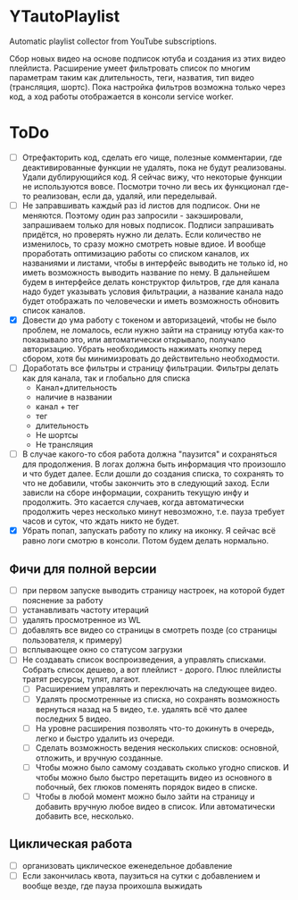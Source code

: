 # YTautoPlaylist

Automatic playlist collector from YouTube subscriptions.

Сбор новых видео на основе подписок ютуба и создания из этих видео плейлиста. Расширение умеет фильтровать список по многим параметрам таким как длительность, теги, назватия, тип видео (трансляция, шортс). Пока настройка фильтров возможна только через код, а ход работы отображается в консоли service worker. 

# ToDo

- [ ] Отрефакторить код, сделать его чище, полезные комментарии, где деактивированные функции не удалять, пока не будут реализованы. Удали дублирующийся код. Я сейчас вижу, что некоторые функции не используются вовсе. Посмотри точно ли весь их функционал где-то реализован, если да, удаляй, или переделывай.
- [ ] Не заправшивать каждый раз id листов для подписок. Они не меняются. Поэтому один раз запросили - закэшировали, запрашиваем только для новых подписок. Подписи запрашивать придётся, но проверять нужно ли делать. Если количество не изменилось, то сразу можно смотреть новые вдиое. И вообще проработать оптимизацию работы со списком каналов, их названиями и листами, чтобы в интерфейс выводить не только id, но иметь возможность выводить название по нему. В дальнейшем будем в интерфейсе делать конструктор фильтров, где для канала надо будет указывать условия фильтрации, а название канала надо будет отображать по человечески и иметь возможность обновить список каналов.
- [x] Довести до ума работу с токеном и авторизацеий, чтобы не было проблем, не ломалось, если нужно зайти на страницу ютуба как-то показывало это, или автоматически открывало, получало авторизацию. Убрать необходимость нажимать кнопку перед сбором, хотя бы минимизровать до действительно необходмости.
- [ ] Доработать все фильтры и страницу фильтрации. Фильтры делать как для канала, так и глобально для списка
  - Канал+длительность
  - наличие в названии
  - канал + тег
  - тег
  - длительность
  - Не шортсы
  - Не трансляция
- [ ] В случае какого-то сбоя работа должна "паузится" и сохраняться для продолжения. В логах должна быть информация что произошло и что будет далее. Если дошли до создания списка, то сохранять то что не добавили, чтобы закончить это в следующий заход. Если зависли на сборе информации, сохранить текущую инфу и продолжить. Это касается случаев, когда автоматически продолжить через несколько минут невозможно, т.е. пауза требует часов и суток, что ждать никто не будет.
- [x] Убрать попап, запускать работу по клику на иконку. Я сейчас всё равно логи смотрю в консоли. Потом будем делать нормально.

## Фичи для полной версии

- [ ] при первом запуске выводить страницу настроек, на которой будет пояснение за работу
- [ ] устанавливать частоту итераций
- [ ] удалять просмотренное из WL
- [ ] добавлять все видео со страницы в смотреть позде (со страницы пользователя, к примеру)
- [ ] всплывающее окно со статусом загрузки
- [ ] Не создавать список воспроизведения, а управлять списками. Собрать список дешево, а вот плейлист - дорого. Плюс плейлисты тратят ресурсы, тупят, лагают. 
  - [ ] Расширением управлять и переключать на следующее видео. 
  - [ ] Удалять просмотренные из списка, но сохранять возможность вернуться назад на 5 видео, т.е. удалять всё что далее последних 5 видео. 
  - [ ] На уровне расширения позволять что-то докинуть в очередь, легко и быстро удалить из очереди. 
  - [ ] Сделать возможность ведения нескольких списков: основной, отложить, и вручную созданные. 
  - [ ] Чтобы можно было самому создавать сколько угодно списков. И чтобы можно было быстро перетащить видео из основного в побочный, бех глюков поменять порядок видео в списке. 
  - [ ] Чтобы в любой момент можно было зайти на страницу и добавить вручную любое видео в список. Или автоматически добавить все, несколько.

## Циклическая работа

- [ ] организовать циклическое еженедельное добавление
- [ ] Если закончилась квота, паузиться на сутки с добавлением и вообще везде, где пауза проихошла выжидать
